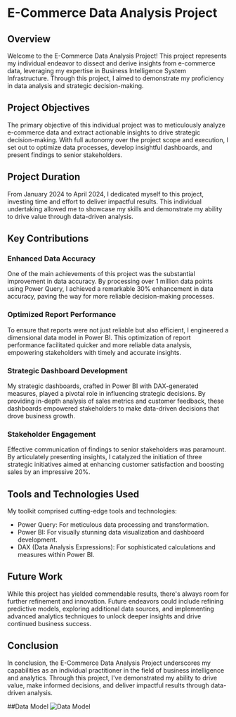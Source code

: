 # E-Commerce Data Analysis Project

## Overview
Welcome to the E-Commerce Data Analysis Project! This project represents my individual endeavor to dissect and derive insights from e-commerce data, leveraging my expertise in Business Intelligence System Infrastructure. Through this project, I aimed to demonstrate my proficiency in data analysis and strategic decision-making.

## Project Objectives
The primary objective of this individual project was to meticulously analyze e-commerce data and extract actionable insights to drive strategic decision-making. With full autonomy over the project scope and execution, I set out to optimize data processes, develop insightful dashboards, and present findings to senior stakeholders.

## Project Duration
From January 2024 to April 2024, I dedicated myself to this project, investing time and effort to deliver impactful results. This individual undertaking allowed me to showcase my skills and demonstrate my ability to drive value through data-driven analysis.

## Key Contributions
### Enhanced Data Accuracy
One of the main achievements of this project was the substantial improvement in data accuracy. By processing over 1 million data points using Power Query, I achieved a remarkable 30% enhancement in data accuracy, paving the way for more reliable decision-making processes.

### Optimized Report Performance
To ensure that reports were not just reliable but also efficient, I engineered a dimensional data model in Power BI. This optimization of report performance facilitated quicker and more reliable data analysis, empowering stakeholders with timely and accurate insights.

### Strategic Dashboard Development
My strategic dashboards, crafted in Power BI with DAX-generated measures, played a pivotal role in influencing strategic decisions. By providing in-depth analysis of sales metrics and customer feedback, these dashboards empowered stakeholders to make data-driven decisions that drove business growth.

### Stakeholder Engagement
Effective communication of findings to senior stakeholders was paramount. By articulately presenting insights, I catalyzed the initiation of three strategic initiatives aimed at enhancing customer satisfaction and boosting sales by an impressive 20%.

## Tools and Technologies Used
My toolkit comprised cutting-edge tools and technologies:
- Power Query: For meticulous data processing and transformation.
- Power BI: For visually stunning data visualization and dashboard development.
- DAX (Data Analysis Expressions): For sophisticated calculations and measures within Power BI.

## Future Work
While this project has yielded commendable results, there's always room for further refinement and innovation. Future endeavors could include refining predictive models, exploring additional data sources, and implementing advanced analytics techniques to unlock deeper insights and drive continued business success.

## Conclusion
In conclusion, the E-Commerce Data Analysis Project underscores my capabilities as an individual practitioner in the field of business intelligence and analytics. Through this project, I've demonstrated my ability to drive value, make informed decisions, and deliver impactful results through data-driven analysis.

##Data Model
![Data Model](https://github.com/Tanay-Shah-Raj/E-Commerce-Data-Analysis/edit/master/Data%20Model.png)

